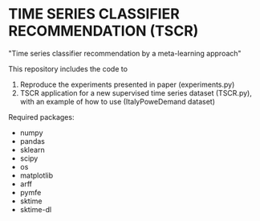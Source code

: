 # TIME SERIES CLASSIFIER RECOMMENDATION (TSCR)

"Time series classifier recommendation by a meta-learning approach" 


This repository includes the code to  
1. Reproduce the experiments presented in paper (experiments.py)
2. TSCR application for a new supervised time series dataset (TSCR.py), with an example of how to use (ItalyPoweDemand dataset)


Required packages:
- numpy
- pandas
- sklearn
- scipy
- os
- matplotlib
- arff
- pymfe
- sktime
- sktime-dl











